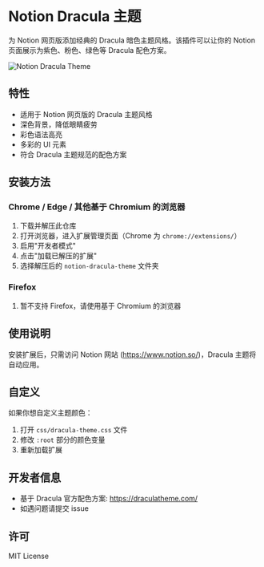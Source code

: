 # Notion Dracula 主题

为 Notion 网页版添加经典的 Dracula 暗色主题风格。该插件可以让你的 Notion 页面展示为紫色、粉色、绿色等 Dracula 配色方案。

![Notion Dracula Theme](https://draculatheme.com/static/img/dracula.gif)

## 特性

- 适用于 Notion 网页版的 Dracula 主题风格
- 深色背景，降低眼睛疲劳
- 彩色语法高亮
- 多彩的 UI 元素
- 符合 Dracula 主题规范的配色方案

## 安装方法

### Chrome / Edge / 其他基于 Chromium 的浏览器

1. 下载并解压此仓库
2. 打开浏览器，进入扩展管理页面（Chrome 为 `chrome://extensions/`）
3. 启用"开发者模式"
4. 点击"加载已解压的扩展"
5. 选择解压后的 `notion-dracula-theme` 文件夹

### Firefox

1. 暂不支持 Firefox，请使用基于 Chromium 的浏览器

## 使用说明

安装扩展后，只需访问 Notion 网站 (https://www.notion.so/)，Dracula 主题将自动应用。

## 自定义

如果你想自定义主题颜色：

1. 打开 `css/dracula-theme.css` 文件
2. 修改 `:root` 部分的颜色变量
3. 重新加载扩展

## 开发者信息

- 基于 Dracula 官方配色方案: https://draculatheme.com/
- 如遇问题请提交 issue

## 许可

MIT License 